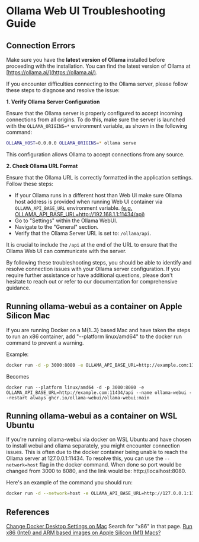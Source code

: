 # Ollama Web UI Troubleshooting Guide

## Connection Errors

Make sure you have the **latest version of Ollama** installed before proceeding with the installation. You can find the latest version of Ollama at [https://ollama.ai/](https://ollama.ai/).

If you encounter difficulties connecting to the Ollama server, please follow these steps to diagnose and resolve the issue:

**1. Verify Ollama Server Configuration**

Ensure that the Ollama server is properly configured to accept incoming connections from all origins. To do this, make sure the server is launched with the `OLLAMA_ORIGINS=*` environment variable, as shown in the following command:

```bash
OLLAMA_HOST=0.0.0.0 OLLAMA_ORIGINS=* ollama serve
```

This configuration allows Ollama to accept connections from any source.

**2. Check Ollama URL Format**

Ensure that the Ollama URL is correctly formatted in the application settings. Follow these steps:

- If your Ollama runs in a different host than Web UI make sure Ollama host address is provided when running Web UI container via `OLLAMA_API_BASE_URL` environment variable. [(e.g. OLLAMA_API_BASE_URL=http://192.168.1.1:11434/api)](https://github.com/ollama-webui/ollama-webui#accessing-external-ollama-on-a-different-server)
- Go to "Settings" within the Ollama WebUI.
- Navigate to the "General" section.
- Verify that the Ollama Server URL is set to: `/ollama/api`.

It is crucial to include the `/api` at the end of the URL to ensure that the Ollama Web UI can communicate with the server.

By following these troubleshooting steps, you should be able to identify and resolve connection issues with your Ollama server configuration. If you require further assistance or have additional questions, please don't hesitate to reach out or refer to our documentation for comprehensive guidance.

## Running ollama-webui as a container on Apple Silicon Mac

If you are running Docker on a M{1..3} based Mac and have taken the steps to run an x86 container, add "--platform linux/amd64" to the docker run command to prevent a warning.

Example:

```bash
docker run -d -p 3000:8080 -e OLLAMA_API_BASE_URL=http://example.com:11434/api --name ollama-webui --restart always ghcr.io/ollama-webui/ollama-webui:main
```

Becomes

```
docker run --platform linux/amd64 -d -p 3000:8080 -e OLLAMA_API_BASE_URL=http://example.com:11434/api --name ollama-webui --restart always ghcr.io/ollama-webui/ollama-webui:main
```

## Running ollama-webui as a container on WSL Ubuntu
If you're running ollama-webui via docker on WSL Ubuntu and have chosen to install webui and ollama separately, you might encounter connection issues. This is often due to the docker container being unable to reach the Ollama server at 127.0.0.1:11434. To resolve this, you can use the `--network=host` flag in the docker command. When done so port would be changed from 3000 to 8080, and the link would be: http://localhost:8080.

Here's an example of the command you should run:

```bash
docker run -d --network=host -e OLLAMA_API_BASE_URL=http://127.0.0.1:11434/api --name ollama-webui --restart always ghcr.io/ollama-webui/ollama-webui:main
```

## References

[Change Docker Desktop Settings on Mac](https://docs.docker.com/desktop/settings/mac/) Search for "x86" in that page.
[Run x86 (Intel) and ARM based images on Apple Silicon (M1) Macs?](https://forums.docker.com/t/run-x86-intel-and-arm-based-images-on-apple-silicon-m1-macs/117123)
